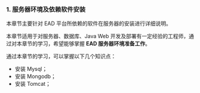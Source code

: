 ### 1. 服务器环境及依赖软件安装

本章节主要针对 EAD 平台所依赖的软件在服务器的安装进行详细说明。

本章节适用于对服务器、数据库、Java Web 开发及部署有一定经验的工程师，通过对本章节的学习，希望能够掌握 **EAD 服务器环境准备工作**。

通过本章节的学习，可以掌握以下几个知识点：

- 安装 Mysql；
- 安装 Mongodb；
- 安装 Tomcat；

